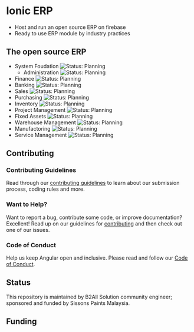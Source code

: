 # Ionic ERP
- Host and run an open source ERP on firebase
- Ready to use ERP module by industry practices

## The open source ERP
- System Foudation ![Status: Planning](https://img.shields.io/badge/Status-Planning-blue)
  - Administration ![Status: Planning](https://img.shields.io/badge/Status-Planning-blue)
- Finance ![Status: Planning](https://img.shields.io/badge/Status-Planning-blue)
- Banking ![Status: Planning](https://img.shields.io/badge/Status-Planning-blue)
- Sales ![Status: Planning](https://img.shields.io/badge/Status-Planning-blue)
- Purchasing ![Status: Planning](https://img.shields.io/badge/Status-Planning-blue)
- Inventory ![Status: Planning](https://img.shields.io/badge/Status-Planning-blue)
- Project Management ![Status: Planning](https://img.shields.io/badge/Status-Planning-blue)
- Fixed Assets ![Status: Planning](https://img.shields.io/badge/Status-Planning-blue)
- Warehouse Management ![Status: Planning](https://img.shields.io/badge/Status-Planning-blue)
- Manufactoring ![Status: Planning](https://img.shields.io/badge/Status-Planning-blue)
- Service Management ![Status: Planning](https://img.shields.io/badge/Status-Planning-blue)

## Contributing

### Contributing Guidelines

Read through our [contributing guidelines][contributing] to learn about our submission process, coding rules and more.

### Want to Help?

Want to report a bug, contribute some code, or improve documentation? Excellent! Read up on our guidelines for [contributing][contributing] and then check out one of our issues.

### Code of Conduct

Help us keep Angular open and inclusive. Please read and follow our [Code of Conduct][codeofconduct].


## Status
This repository is maintained by B2All Solution community engineer; sponsored and funded by Sissons Paints Malaysia.

## Funding


[contributing]: CONTRIBUTING.md
[codeofconduct]: CODE_OF_CONDUCT.md